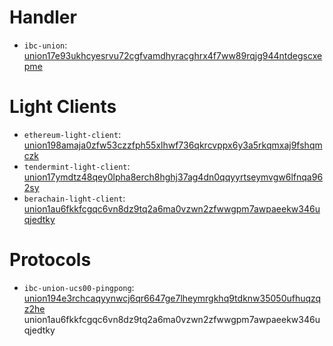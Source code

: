 # Handler

- `ibc-union`: [union17e93ukhcyesrvu72cgfvamdhyracghrx4f7ww89rqjg944ntdegscxepme](https://explorer.testnet-9.union.build/union/cosmwasm/0/transactions?contract=union17e93ukhcyesrvu72cgfvamdhyracghrx4f7ww89rqjg944ntdegscxepme)

# Light Clients

- `ethereum-light-client`: [union198amaja0zfw53czzfph55xlhwf736qkrcvppx6y3a5rkqmxaj9fshqmczk](https://explorer.testnet-9.union.build/union/cosmwasm/0/transactions?contract=union198amaja0zfw53czzfph55xlhwf736qkrcvppx6y3a5rkqmxaj9fshqmczk)
- `tendermint-light-client`: [union17ymdtz48qey0lpha8erch8hghj37ag4dn0qqyyrtseymvgw6lfnqa962sy](https://explorer.testnet-9.union.build/union/cosmwasm/0/transactions?contract=union17ymdtz48qey0lpha8erch8hghj37ag4dn0qqyyrtseymvgw6lfnqa962sy)
- `berachain-light-client`: [union1au6fkkfcgqc6vn8dz9tq2a6ma0vzwn2zfwwgpm7awpaeekw346uqjedtky](https://explorer.testnet-9.union.build/union/cosmwasm/0/transactions?contract=union1au6fkkfcgqc6vn8dz9tq2a6ma0vzwn2zfwwgpm7awpaeekw346uqjedtky)

# Protocols

- `ibc-union-ucs00-pingpong`: [union194e3rchcaqyynwcj6qr6647ge7lheymrgkhq9tdknw35050ufhuqzqz2he](https://explorer.testnet-9.union.build/union/cosmwasm/0/transactions?contract=union194e3rchcaqyynwcj6qr6647ge7lheymrgkhq9tdknw35050ufhuqzqz2he)
  union1au6fkkfcgqc6vn8dz9tq2a6ma0vzwn2zfwwgpm7awpaeekw346uqjedtky
